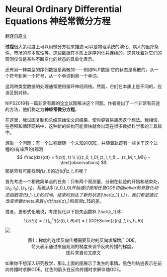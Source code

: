 #  Neural Ordinary Differential Equations 神经常微分方程

[翻译自原文](https://nbviewer.org/github/urtrial/neural_ode/blob/master/Neural%20ODEs.ipynb)

**过程**很大策程度上可以用微分方程来描述:可以是物理系统的演化、病人的医疗条件、市场的基本属性等。这些数据在本质上是序列化并连续的，这意味着对它们的观测仅仅是某些不断变化的状态的具象化表示。

还有另一种类型的序列数据是离散的——例如NLP数据:它的状态是离散的，从一个符号到另一个符号，从一个单词到另一个单词。

这两种类型数据的处理通常使用循环神经网络。然而，它们在本质上是不同的，应该区别对待。

NIPS2018有一篇非常有趣的[论文](https://arxiv.org/abs/1806.07366)试图解决这个问题。作者提出了一个非常有前途的方法，他们称之为**神经常微分方程**。

在这里，我试图复制和总结原始论文的结果，使你更容易熟悉这个想法。我相信，在卷积和循环网络中，这种新的结构可能很快就会出现在很多数据科学家的工具箱中。

想象一个问题：有一个过程跟随一个未知的ODE，并随着轨迹有一些关于这个过程的(有噪声的)观测
$$
\frac{dz}{dt} = f(z(t), t) \\
\{(z_0, t_0),(z_1, t_1),...,(z_M, t_M)\} - \text{observations}
$$
那是否有可能找到$f(z, t)$的近似$\widehat{f}(z, t, \theta)$呢？

首先考虑一个稍微简单点的任务：只有两个观测量，分别在轨迹的开始和结束处，$(z_0,t_0),(z_1,t_1)$。系统从$
(z_0,t_0)$开始通过使用任意ODE初值solver的参数化动态函数变化$t_1-t_0$的时间，结束时到达了新的状态$(\hat{z_1},t_1)$，我们希望通过改变参数$\theta$来最小化$\hat{z}_1$和观测$z_1$的差。 

或者，更形式化地说，考虑优化以下损失函数$L(\hat{z_1})$：
$$
L(z(t_1)) = L \Big( \int_{t_0}^{t_1} f(z(t), t, \theta)dt \Big) = L \big( \text{ODESolve}(z(t_0), f, t_0, t_1, \theta) \big) \tag{2}
$$
![](https://raw.githubusercontent.com/ziran-dean/picbed/main/images202201062246991.png)



<p style="text-align: center">图1：梯度的连续反向传播需要及时的反向求解增广ODE。<br /> 箭头表示通过来自观测的梯度来调节反向传播的梯度。<br />
图片来自论文原文</p>

如果你不想深入研究数学，那么上面的图展示了发生的事情。黑色的轨迹表示在前向传播时求解ODE。红色的箭头在反向传播时求解伴随ODE。